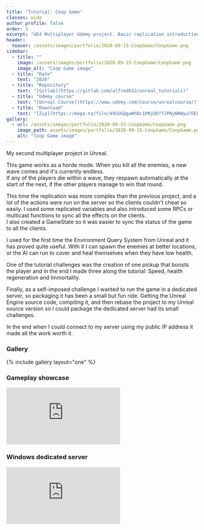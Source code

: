 ```yaml
---
title: "Tutorial: Coop Game"
classes: wide
author_profile: false
order: 5
excerpt: "UE4 Multiplayer Udemy project. Basic replication introduction. Dedicated servers."
header:
  teaser: /assets/images/portfolio/2020-09-15-CoopGame/CoopGame.png
sidebar:
  - title: ""
    image: /assets/images/portfolio/2020-09-15-CoopGame/CoopGame.png
    image_alt: "Coop Game image" 
  - title: "Date"
    text: "2020"
  - title: "Repository"
    text: "[Gitlab](https://gitlab.com/alfred632/unreal_tutorials)"
  - title: "Udemy course"
    text: "[Unreal Course](https://www.udemy.com/course/unrealcourse/)"
  - title: "Download"
    text: "[Zip](https://mega.nz/file/495UGQga#hDc1PNjQbTf2PNyNRWyu7OELCzhs0J_8freYXHmQUyI)"
gallery:
  - url: /assets/images/portfolio/2020-09-15-CoopGame/CoopGame.png
    image_path: assets/images/portfolio/2020-09-15-CoopGame/CoopGame.png
    alt: "Coop Game image"
---
```


My second multiplayer project in Unreal.  

This game works as a horde mode. When you kill all the enemies, a new wave comes and it's currently endless.  
If any of the players die within a wave, they respawn automatically at the start of the next, if the other players manage to win that round.  

This time the replication was more complex than the previous project, and a lot of the actions were run on the server so the clients couldn't cheat so easily. I used some replicated variables and also introduced some RPCs or multicast functions to sync all the effects on the clients.  
I also created a GameState so it was easier to sync the status of the game to all the clients.  

I used for the first time the Environment Query System from Unreal and it has proved quite useful. With it I can spawn the enemies at better locations, or the AI can run to cover and heal themselves when they have low health.  

One of the tutorial challenges was the creation of one pickup that boosts the player and in the end I made three along the tutorial: Speed, health regeneration and Immortality.  

Finally, as a self-imposed challenge I wanted to run the game in a dedicated server, so packaging it has been a small but fun ride. Getting the Unreal Engine source code, compiling it, and then rebase the project to my Unreal source version so I could package the dedicated server had its small challenges.  

In the end when I could connect to my server using my public IP address it made all the work worth it.  

### Gallery
{% include gallery layout="one" %}

### Gameplay showcase
<div class="video-container">
  <iframe src="https://mega.nz/embed/c5ZxUSSB#33WwyQzTgD37X1Hpk509Y1f5k8ViPqh8_bLhz52DYys" 
          frameborder="0" 
          allowfullscreen>
  </iframe>
</div>

### Windows dedicated server
<div class="video-container">
  <iframe src="https://mega.nz/embed/E85jkaTB#DGHJ5AipdE-Wdi4tlQrnZsi_euzj9M2pqwbR7IjLLNE" 
          frameborder="0" 
          allowfullscreen>
  </iframe>
</div>